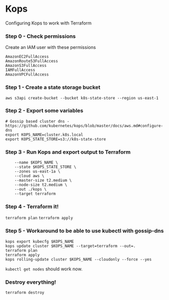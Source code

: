 # Kops

Configuring Kops to work with Terraform

### Step 0 - Check permissions

Create an IAM user with these permissions
```
AmazonEC2FullAccess
AmazonRoute53FullAccess
AmazonS3FullAccess
IAMFullAccess
AmazonVPCFullAccess
```

### Step 1 - Create a state storage bucket

`aws s3api create-bucket --bucket k8s-state-store --region us-east-1`

### Step 2 - Export some variables

```
# Gossip based cluster dns - https://github.com/kubernetes/kops/blob/master/docs/aws.md#configure-dns
export KOPS_NAME=cluster.k8s.local
export KOPS_STATE_STORE=s3://k8s-state-store
```

### Step 3 - Run Kops and export output to Terraform

```kops create cluster \
    --name $KOPS_NAME \
    --state $KOPS_STATE_STORE \
    --zones us-east-1a \
    --cloud aws \
    --master-size t2.medium \
    --node-size t2.medium \
    --out ./kops \
    --target terraform
```

### Step 4 - Terraform it!

`terraform plan`
`terraform apply`

### Step 5 - Workaround to be able to use kubectl with gossip-dns

```
kops export kubecfg $KOPS_NAME
kops update cluster $KOPS_NAME --target=terraform --out=.
terraform plan
terraform apply
kops rolling-update cluster $KOPS_NAME --cloudonly --force --yes
```

`kubectl get nodes` should work now.

### Destroy everything!

`terraform destroy`